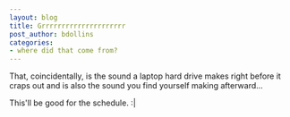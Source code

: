 ```yaml
---
layout: blog
title: Grrrrrrrrrrrrrrrrrrrrr
post_author: bdollins
categories:
- where did that come from?
---
```


That, coincidentally, is the sound a laptop hard drive makes right before it craps out and is also the sound you find yourself making afterward...

This'll be good for the schedule. :|